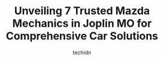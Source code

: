 ---
layout: ampstory
image: https://images.unsplash.com/photo-1551557479-80682eb12a86?ixlib=rb-4.0.3&ixid=MnwxMjA3fDB8MHxwaG90by1wYWdlfHx8fGVufDB8fHx8&auto=format&fit=crop&w=640&h=853&q=80
author: techidn
featured: false
description: When it comes to maintaining and repairing your vehicle in Joplin MO, USA, you deserve nothing but the best. Thats why the 7 best Mazda Mechanic in the area are here to offer their expertis
title: Unveiling 7 Trusted Mazda Mechanics in Joplin MO for Comprehensive Car Solutions
cover:
   title: Unveiling 7 Trusted Mazda Mechanics in Joplin MO for Comprehensive Car Solutions
   subtitle: Rickpate
   background: https://images.unsplash.com/photo-1551557479-80682eb12a86?ixlib=rb-4.0.3&ixid=MnwxMjA3fDB8MHxwaG90by1wYWdlfHx8fGVufDB8fHx8&auto=format&fit=crop&w=640&h=853&q=80

pages: 
 - layout: thirds
   top: <h1>#1 PHP Specialists</h1>
   bottom: "<p>This shop is amazing! Matt runs a great shop and he is very trustworthy. Good prices. Love their software system that details everything about the work done and upcoming </p>"
   background: https://www.knot35.com/toplist/wp-content/uploads/2023/06/best-mazda-mechanic-1-in-joplin-mo-1685837825.jpeg
   backgroundblur: true
 - layout: thirds
   top: <h1>#2 Nixons Garage</h1>
   bottom: "<p>711 Patterson Ave, Joplin, MO 64801, United States</p>"
   background: https://www.knot35.com/toplist/wp-content/uploads/2023/06/best-mazda-mechanic-2-in-joplin-mo-1685837825.jpeg
   cta:
      link: https://www.knot35.com/toplist/unveiling-7-trusted-mazda-mechanics-in-joplin-mo-for-comprehensive-car-solutions/
      text: Unveiling 7 Trusted Mazda Mechanics in Joplin MO for Comprehensive Car Solutions
 - layout: thirds
   top: <h1>#3 Auto Xpress Services Center</h1>
   bottom: "<p>1112 N Rangeline Rd, Joplin, MO 64801, United States</p>"
   background: https://www.knot35.com/toplist/wp-content/uploads/2023/06/best-mazda-mechanic-3-in-joplin-mo-1685837826.jpeg
   cta:
      link: https://www.knot35.com/toplist/unveiling-7-trusted-mazda-mechanics-in-joplin-mo-for-comprehensive-car-solutions/
      text: Unveiling 7 Trusted Mazda Mechanics in Joplin MO for Comprehensive Car Solutions
 - layout: thirds
   top: <h1>#4 Efirds Automotive Services</h1>
   bottom: "<p>3635 E 20th St, Joplin, MO 64801, United States</p>"
   background: https://images.unsplash.com/photo-1597773150796-e5c14ebecbf5?ixlib=rb-4.0.3&ixid=MnwxMjA3fDB8MHxwaG90by1wYWdlfHx8fGVufDB8fHx8&auto=format&fit=crop&w=640&h=853&q=80
   cta:
      link: https://www.knot35.com/toplist/unveiling-7-trusted-mazda-mechanics-in-joplin-mo-for-comprehensive-car-solutions/
      text: Unveiling 7 Trusted Mazda Mechanics in Joplin MO for Comprehensive Car Solutions
 - layout: thirds
   top: <h1>#5 Kevins Auto Repair</h1>
   bottom: "<p>1906 E 7th St, Joplin, MO 64801, United States</p>"
   background: https://images.unsplash.com/photo-1632260260864-caf7fde5ec36?ixlib=rb-4.0.3&ixid=MnwxMjA3fDB8MHxwaG90by1wYWdlfHx8fGVufDB8fHx8&auto=format&fit=crop&w=640&h=853&q=80
   cta:
      link: https://www.knot35.com/toplist/unveiling-7-trusted-mazda-mechanics-in-joplin-mo-for-comprehensive-car-solutions/
      text: Unveiling 7 Trusted Mazda Mechanics in Joplin MO for Comprehensive Car Solutions
 - layout: thirds
   top: <h1>#6 Comers Muffler Center</h1>
   bottom: "<p>901 E 15th St, Joplin, MO 64804, United States</p>"
   background: https://images.unsplash.com/photo-1567360425618-1594206637d2?ixlib=rb-4.0.3&ixid=MnwxMjA3fDB8MHxwaG90by1wYWdlfHx8fGVufDB8fHx8&auto=format&fit=crop&w=640&h=853&q=80
   cta:
      link: https://www.knot35.com/toplist/unveiling-7-trusted-mazda-mechanics-in-joplin-mo-for-comprehensive-car-solutions/
      text: Unveiling 7 Trusted Mazda Mechanics in Joplin MO for Comprehensive Car Solutions
 - layout: thirds
   top: <h1>#7 Allans Auto Repair</h1>
   bottom: "<p>502 N Main St Rd, Joplin, MO 64801, United States</p>"
   background: https://images.unsplash.com/photo-1604871000636-074fa5117945?ixlib=rb-4.0.3&ixid=MnwxMjA3fDB8MHxwaG90by1wYWdlfHx8fGVufDB8fHx8&auto=format&fit=crop&w=640&h=853&q=80
   cta:
      link: https://www.knot35.com/toplist/unveiling-7-trusted-mazda-mechanics-in-joplin-mo-for-comprehensive-car-solutions/
      text: Unveiling 7 Trusted Mazda Mechanics in Joplin MO for Comprehensive Car Solutions
 - layout: thirds
   middle: Continue reading...
   background: https://images.unsplash.com/photo-1595364397663-fca4f075d796?ixlib=rb-4.0.3&ixid=MnwxMjA3fDB8MHxwaG90by1wYWdlfHx8fGVufDB8fHx8&auto=format&fit=crop&w=640&h=853&q=80
   cta:
      link: https://www.knot35.com/toplist/unveiling-7-trusted-mazda-mechanics-in-joplin-mo-for-comprehensive-car-solutions/
      text: Unveiling 7 Trusted Mazda Mechanics in Joplin MO for Comprehensive Car Solutions
      
---